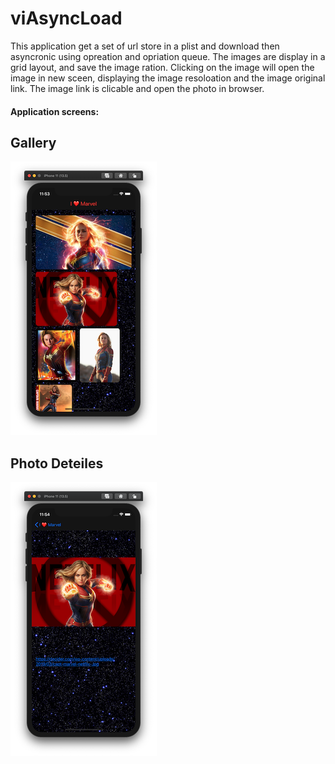 # viAsyncLoad

This application get a set of url store in a plist and download then asyncronic using opreation and opriation queue.
The images are display in a grid layout, and save the image ration.
Clicking on the image will open the image in new sceen, displaying the image resoloation and the image original link.
The image link is clicable and open the photo in browser.

#### Application screens:
## Gallery

![Image description](https://github.com/yaelbe/viAsyncLoad/blob/master/screens/Screen%20Shot%202020-05-27%20at%2023.53.50.png)
## Photo Deteiles

![Image description](https://github.com/yaelbe/viAsyncLoad/blob/master/screens/Screen%20Shot%202020-05-27%20at%2023.54.05.png)
